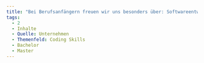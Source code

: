 ```yaml
---
title: "Bei Berufsanfängern freuen wir uns besonders über: Softwareentwicklungsinfrastruktur"
tags:
  - 2
  - Inhalte
  - Quelle: Unternehmen
  - Themenfeld: Coding Skills
  - Bachelor
  - Master
---
```


